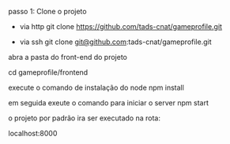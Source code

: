 passo 1: Clone o projeto

- via http
git clone https://github.com/tads-cnat/gameprofile.git

- via ssh
git clone git@github.com:tads-cnat/gameprofile.git

abra a pasta do front-end do projeto

cd gameprofile/frontend

execute o comando de instalação do node
npm  install

em seguida exeute o comando para iniciar o server
npm start

o projeto por padrão ira ser executado na rota:

localhost:8000